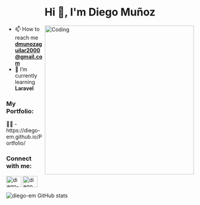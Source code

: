 <h1 align="center">Hi 👋, I'm Diego Muñoz</h1>
 
<img align="right" alt="Coding" width="400" src="https://media.giphy.com/media/qgQUggAC3Pfv687qPC/giphy.gif">

- 📫 How to reach me **dmunozaguilar2000@gmail.com**
- 🌱 I’m currently learning **Laravel**
<h3 align="left">My Portfolio:</h3>
 👨‍💻 - https://diego-em.github.io/Portfolio/
<h3 align="left">Connect with me:</h3>
<p align="left">
<a href="https://www.linkedin.com/in/diego-enrique-mu%C3%B1oz-57b093236/" target="_blank"><img align="center" src="https://raw.githubusercontent.com/rahuldkjain/github-profile-readme-generator/master/src/images/icons/Social/linked-in-alt.svg" alt="diego-enrique-muñoz-57b093236" height="30" width="40" /></a>
<a href="https://www.facebook.com/diego.munoz.790693/" target="_blank"><img align="center" src="https://raw.githubusercontent.com/rahuldkjain/github-profile-readme-generator/master/src/images/icons/Social/facebook.svg" alt="diego.munoz.790693" height="30" width="40" /></a>
</p>

![diego-em GitHub stats](https://github-readme-stats.vercel.app/api?username=diego-em&show_icons=true&theme=algolia&border_radius=10&hide_rank=true)
